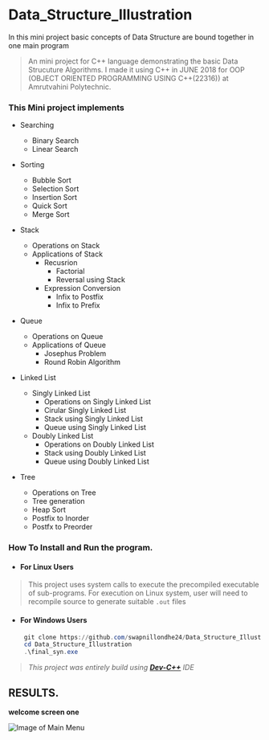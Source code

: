 # Data_Structure_Illustration
In this mini project basic concepts of Data Structure are bound together in one main program
> An mini project for C++ language demonstrating the basic Data Strucuture Algorithms.
   I made it using C++ in JUNE 2018 for OOP (OBJECT ORIENTED PROGRAMMING USING C++(22316)) at Amrutvahini Polytechnic.
   
### This Mini project implements

* Searching
  * Binary Search
  * Linear Search

* Sorting
  * Bubble Sort
  * Selection Sort
  * Insertion Sort
  * Quick Sort
  * Merge Sort

* Stack
  * Operations on Stack
  * Applications of Stack
    * Recusrion
      * Factorial
      * Reversal using Stack
    * Expression Conversion
      * Infix to Postfix
      * Infix to Prefix
  
* Queue
  * Operations on Queue
  * Applications of Queue
    * Josephus Problem
    * Round Robin Algorithm

* Linked List
  * Singly Linked List
    * Operations on Singly Linked List
    * Cirular Singly Linked List
    * Stack using Singly Linked List
    * Queue using Singly Linked List
  * Doubly Linked List
    * Operations on Doubly Linked List
    * Stack using Doubly Linked List
    * Queue using Doubly Linked List
* Tree
  * Operations on Tree
  * Tree generation
  * Heap Sort
  * Postfix to Inorder
  * Postfx to Preorder
  
  
### How To Install and Run the program.

* #### For Linux Users
> This project uses system calls to execute the precompiled executable of sub-programs.
  For execution on Linux system, user will need to recompile source to generate suitable ` .out ` files

* #### For Windows Users
    ```powershell
     git clone https://github.com/swapnillondhe24/Data_Structure_Illustration .\Data_Structure_Illustration
     cd Data_Structure_Illustration
     .\final_syn.exe
     ```
> _This project was entirely build using **[Dev-C++](https://bloodshed-dev-c.en.softonic.com/download)** IDE_


## RESULTS.
**welcome screen one**

![Image of Main Menu](https://github.com/swapnillondhe24/Data_Structure_Illustration/Images/main.jpg)
